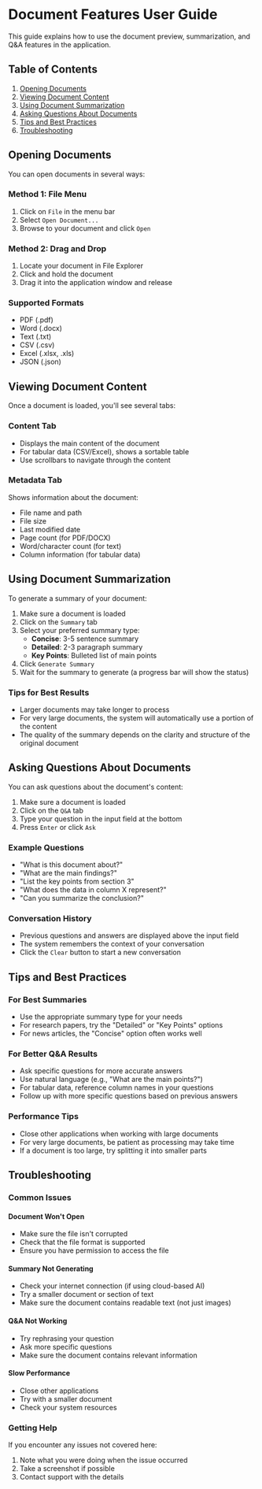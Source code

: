 # Document Features User Guide

This guide explains how to use the document preview, summarization, and Q&A features in the application.

## Table of Contents
1. [Opening Documents](#opening-documents)
2. [Viewing Document Content](#viewing-document-content)
3. [Using Document Summarization](#using-document-summarization)
4. [Asking Questions About Documents](#asking-questions-about-documents)
5. [Tips and Best Practices](#tips-and-best-practices)
6. [Troubleshooting](#troubleshooting)

## Opening Documents

You can open documents in several ways:

### Method 1: File Menu
1. Click on `File` in the menu bar
2. Select `Open Document...`
3. Browse to your document and click `Open`

### Method 2: Drag and Drop
1. Locate your document in File Explorer
2. Click and hold the document
3. Drag it into the application window and release

### Supported Formats
- PDF (.pdf)
- Word (.docx)
- Text (.txt)
- CSV (.csv)
- Excel (.xlsx, .xls)
- JSON (.json)

## Viewing Document Content

Once a document is loaded, you'll see several tabs:

### Content Tab
- Displays the main content of the document
- For tabular data (CSV/Excel), shows a sortable table
- Use scrollbars to navigate through the content

### Metadata Tab
Shows information about the document:
- File name and path
- File size
- Last modified date
- Page count (for PDF/DOCX)
- Word/character count (for text)
- Column information (for tabular data)

## Using Document Summarization

To generate a summary of your document:

1. Make sure a document is loaded
2. Click on the `Summary` tab
3. Select your preferred summary type:
   - **Concise**: 3-5 sentence summary
   - **Detailed**: 2-3 paragraph summary
   - **Key Points**: Bulleted list of main points
4. Click `Generate Summary`
5. Wait for the summary to generate (a progress bar will show the status)

### Tips for Best Results
- Larger documents may take longer to process
- For very large documents, the system will automatically use a portion of the content
- The quality of the summary depends on the clarity and structure of the original document

## Asking Questions About Documents

You can ask questions about the document's content:

1. Make sure a document is loaded
2. Click on the `Q&A` tab
3. Type your question in the input field at the bottom
4. Press `Enter` or click `Ask`

### Example Questions
- "What is this document about?"
- "What are the main findings?"
- "List the key points from section 3"
- "What does the data in column X represent?"
- "Can you summarize the conclusion?"

### Conversation History
- Previous questions and answers are displayed above the input field
- The system remembers the context of your conversation
- Click the `Clear` button to start a new conversation

## Tips and Best Practices

### For Best Summaries
- Use the appropriate summary type for your needs
- For research papers, try the "Detailed" or "Key Points" options
- For news articles, the "Concise" option often works well

### For Better Q&A Results
- Ask specific questions for more accurate answers
- Use natural language (e.g., "What are the main points?")
- For tabular data, reference column names in your questions
- Follow up with more specific questions based on previous answers

### Performance Tips
- Close other applications when working with large documents
- For very large documents, be patient as processing may take time
- If a document is too large, try splitting it into smaller parts

## Troubleshooting

### Common Issues

#### Document Won't Open
- Make sure the file isn't corrupted
- Check that the file format is supported
- Ensure you have permission to access the file

#### Summary Not Generating
- Check your internet connection (if using cloud-based AI)
- Try a smaller document or section of text
- Make sure the document contains readable text (not just images)

#### Q&A Not Working
- Try rephrasing your question
- Ask more specific questions
- Make sure the document contains relevant information

#### Slow Performance
- Close other applications
- Try with a smaller document
- Check your system resources

### Getting Help
If you encounter any issues not covered here:
1. Note what you were doing when the issue occurred
2. Take a screenshot if possible
3. Contact support with the details
